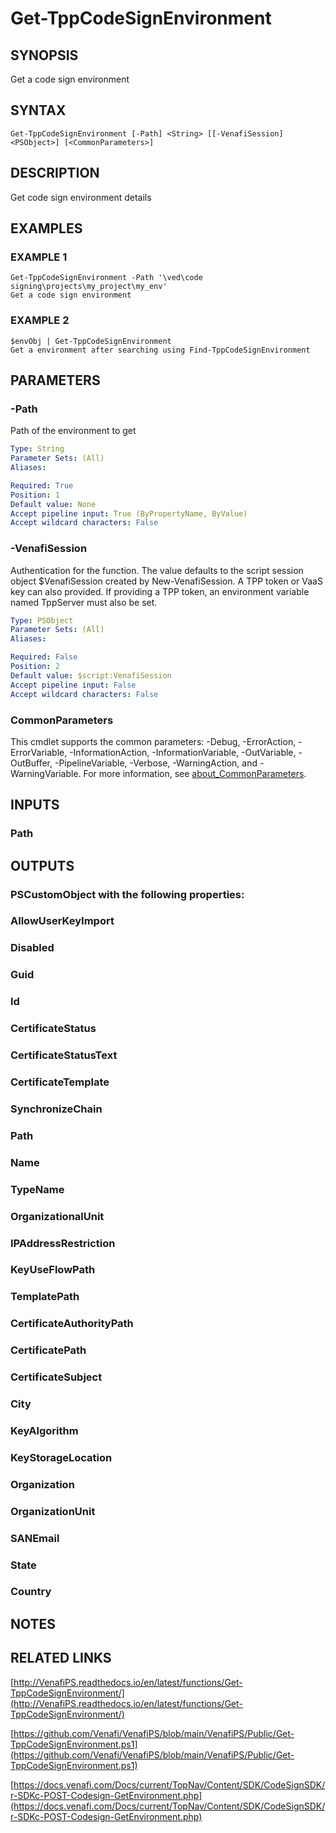 # Get-TppCodeSignEnvironment

## SYNOPSIS
Get a code sign environment

## SYNTAX

```
Get-TppCodeSignEnvironment [-Path] <String> [[-VenafiSession] <PSObject>] [<CommonParameters>]
```

## DESCRIPTION
Get code sign environment details

## EXAMPLES

### EXAMPLE 1
```
Get-TppCodeSignEnvironment -Path '\ved\code signing\projects\my_project\my_env'
Get a code sign environment
```

### EXAMPLE 2
```
$envObj | Get-TppCodeSignEnvironment
Get a environment after searching using Find-TppCodeSignEnvironment
```

## PARAMETERS

### -Path
Path of the environment to get

```yaml
Type: String
Parameter Sets: (All)
Aliases:

Required: True
Position: 1
Default value: None
Accept pipeline input: True (ByPropertyName, ByValue)
Accept wildcard characters: False
```

### -VenafiSession
Authentication for the function.
The value defaults to the script session object $VenafiSession created by New-VenafiSession.
A TPP token or VaaS key can also provided.
If providing a TPP token, an environment variable named TppServer must also be set.

```yaml
Type: PSObject
Parameter Sets: (All)
Aliases:

Required: False
Position: 2
Default value: $script:VenafiSession
Accept pipeline input: False
Accept wildcard characters: False
```

### CommonParameters
This cmdlet supports the common parameters: -Debug, -ErrorAction, -ErrorVariable, -InformationAction, -InformationVariable, -OutVariable, -OutBuffer, -PipelineVariable, -Verbose, -WarningAction, and -WarningVariable. For more information, see [about_CommonParameters](http://go.microsoft.com/fwlink/?LinkID=113216).

## INPUTS

### Path
## OUTPUTS

### PSCustomObject with the following properties:
###     AllowUserKeyImport
###     Disabled
###     Guid
###     Id
###     CertificateStatus
###     CertificateStatusText
###     CertificateTemplate
###     SynchronizeChain
###     Path
###     Name
###     TypeName
###     OrganizationalUnit
###     IPAddressRestriction
###     KeyUseFlowPath
###     TemplatePath
###     CertificateAuthorityPath
###     CertificatePath
###     CertificateSubject
###     City
###     KeyAlgorithm
###     KeyStorageLocation
###     Organization
###     OrganizationUnit
###     SANEmail
###     State
###     Country
## NOTES

## RELATED LINKS

[http://VenafiPS.readthedocs.io/en/latest/functions/Get-TppCodeSignEnvironment/](http://VenafiPS.readthedocs.io/en/latest/functions/Get-TppCodeSignEnvironment/)

[https://github.com/Venafi/VenafiPS/blob/main/VenafiPS/Public/Get-TppCodeSignEnvironment.ps1](https://github.com/Venafi/VenafiPS/blob/main/VenafiPS/Public/Get-TppCodeSignEnvironment.ps1)

[https://docs.venafi.com/Docs/current/TopNav/Content/SDK/CodeSignSDK/r-SDKc-POST-Codesign-GetEnvironment.php](https://docs.venafi.com/Docs/current/TopNav/Content/SDK/CodeSignSDK/r-SDKc-POST-Codesign-GetEnvironment.php)


